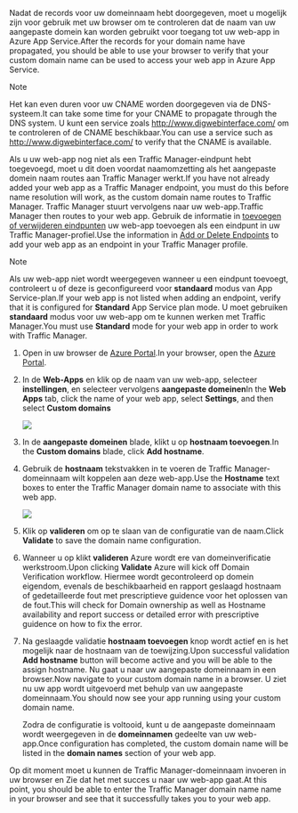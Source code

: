 <span data-ttu-id="dcbeb-101">Nadat de records voor uw domeinnaam hebt doorgegeven, moet u mogelijk zijn voor gebruik met uw browser om te controleren dat de naam van uw aangepaste domein kan worden gebruikt voor toegang tot uw web-app in Azure App Service.</span><span class="sxs-lookup"><span data-stu-id="dcbeb-101">After the records for your domain name have propagated, you should be able to use your browser to verify that your custom domain name can be used to access your web app in Azure App Service.</span></span>

> [!NOTE]
> <span data-ttu-id="dcbeb-102">Het kan even duren voor uw CNAME worden doorgegeven via de DNS-systeem.</span><span class="sxs-lookup"><span data-stu-id="dcbeb-102">It can take some time for your CNAME to propagate through the DNS system.</span></span> <span data-ttu-id="dcbeb-103">U kunt een service zoals <a href="http://www.digwebinterface.com/">http://www.digwebinterface.com/</a> om te controleren of de CNAME beschikbaar.</span><span class="sxs-lookup"><span data-stu-id="dcbeb-103">You can use a service such as <a href="http://www.digwebinterface.com/">http://www.digwebinterface.com/</a> to verify that the CNAME is available.</span></span>
> 
> 

<span data-ttu-id="dcbeb-104">Als u uw web-app nog niet als een Traffic Manager-eindpunt hebt toegevoegd, moet u dit doen voordat naamomzetting als het aangepaste domein naam routes aan Traffic Manager werkt.</span><span class="sxs-lookup"><span data-stu-id="dcbeb-104">If you have not already added your web app as a Traffic Manager endpoint, you must do this before name resolution will work, as the custom domain name routes to Traffic Manager.</span></span> <span data-ttu-id="dcbeb-105">Traffic Manager stuurt vervolgens naar uw web-app.</span><span class="sxs-lookup"><span data-stu-id="dcbeb-105">Traffic Manager then routes to your web app.</span></span> <span data-ttu-id="dcbeb-106">Gebruik de informatie in [toevoegen of verwijderen eindpunten](../articles/traffic-manager/traffic-manager-endpoints.md) uw web-app toevoegen als een eindpunt in uw Traffic Manager-profiel.</span><span class="sxs-lookup"><span data-stu-id="dcbeb-106">Use the information in [Add or Delete Endpoints](../articles/traffic-manager/traffic-manager-endpoints.md) to add your web app as an endpoint in your Traffic Manager profile.</span></span>

> [!NOTE]
> <span data-ttu-id="dcbeb-107">Als uw web-app niet wordt weergegeven wanneer u een eindpunt toevoegt, controleert u of deze is geconfigureerd voor **standaard** modus van App Service-plan.</span><span class="sxs-lookup"><span data-stu-id="dcbeb-107">If your web app is not listed when adding an endpoint, verify that it is configured for **Standard** App Service plan mode.</span></span> <span data-ttu-id="dcbeb-108">U moet gebruiken **standaard** modus voor uw web-app om te kunnen werken met Traffic Manager.</span><span class="sxs-lookup"><span data-stu-id="dcbeb-108">You must use **Standard** mode for your web app in order to work with Traffic Manager.</span></span>
> 
> 

1. <span data-ttu-id="dcbeb-109">Open in uw browser de [Azure Portal](https://portal.azure.com).</span><span class="sxs-lookup"><span data-stu-id="dcbeb-109">In your browser, open the [Azure Portal](https://portal.azure.com).</span></span>
2. <span data-ttu-id="dcbeb-110">In de **Web-Apps** en klik op de naam van uw web-app, selecteer **instellingen**, en selecteer vervolgens **aangepaste domeinen**</span><span class="sxs-lookup"><span data-stu-id="dcbeb-110">In the **Web Apps** tab, click the name of your web app, select **Settings**, and then select **Custom domains**</span></span>
   
    ![](./media/custom-dns-web-site/dncmntask-cname-6.png)
3. <span data-ttu-id="dcbeb-111">In de **aangepaste domeinen** blade, klikt u op **hostnaam toevoegen**.</span><span class="sxs-lookup"><span data-stu-id="dcbeb-111">In the **Custom domains** blade, click **Add hostname**.</span></span>
4. <span data-ttu-id="dcbeb-112">Gebruik de **hostnaam** tekstvakken in te voeren de Traffic Manager-domeinnaam wilt koppelen aan deze web-app.</span><span class="sxs-lookup"><span data-stu-id="dcbeb-112">Use the **Hostname** text boxes to enter the Traffic Manager domain name to associate with this web app.</span></span>
   
    ![](./media/custom-dns-web-site/dncmntask-cname-8.png)
5. <span data-ttu-id="dcbeb-113">Klik op **valideren** om op te slaan van de configuratie van de naam.</span><span class="sxs-lookup"><span data-stu-id="dcbeb-113">Click **Validate** to save the domain name configuration.</span></span>
6. <span data-ttu-id="dcbeb-114">Wanneer u op klikt **valideren** Azure wordt ere van domeinverificatie werkstroom.</span><span class="sxs-lookup"><span data-stu-id="dcbeb-114">Upon clicking **Validate** Azure will kick off Domain Verification workflow.</span></span> <span data-ttu-id="dcbeb-115">Hiermee wordt gecontroleerd op domein eigendom, evenals de beschikbaarheid en rapport geslaagd hostnaam of gedetailleerde fout met prescriptieve guidence voor het oplossen van de fout.</span><span class="sxs-lookup"><span data-stu-id="dcbeb-115">This will check for Domain ownership as well as Hostname availability and report success or detailed error with prescriptive guidence on how to fix the error.</span></span>    
7. <span data-ttu-id="dcbeb-116">Na geslaagde validatie **hostnaam toevoegen** knop wordt actief en is het mogelijk naar de hostnaam van de toewijzing.</span><span class="sxs-lookup"><span data-stu-id="dcbeb-116">Upon successful validation **Add hostname** button will become active and you will be able to the assign hostname.</span></span> <span data-ttu-id="dcbeb-117">Nu gaat u naar uw aangepaste domeinnaam in een browser.</span><span class="sxs-lookup"><span data-stu-id="dcbeb-117">Now navigate to your custom domain name in a browser.</span></span> <span data-ttu-id="dcbeb-118">U ziet nu uw app wordt uitgevoerd met behulp van uw aangepaste domeinnaam.</span><span class="sxs-lookup"><span data-stu-id="dcbeb-118">You should now see your app running using your custom domain name.</span></span> 
   
   <span data-ttu-id="dcbeb-119">Zodra de configuratie is voltooid, kunt u de aangepaste domeinnaam wordt weergegeven in de **domeinnamen** gedeelte van uw web-app.</span><span class="sxs-lookup"><span data-stu-id="dcbeb-119">Once configuration has completed, the custom domain name will be listed in the **domain names** section of your web app.</span></span>

<span data-ttu-id="dcbeb-120">Op dit moment moet u kunnen de Traffic Manager-domeinnaam invoeren in uw browser en Zie dat het met succes u naar uw web-app gaat.</span><span class="sxs-lookup"><span data-stu-id="dcbeb-120">At this point, you should be able to enter the Traffic Manager domain name name in your browser and see that it successfully takes you to your web app.</span></span>

